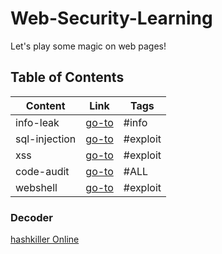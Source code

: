 # Web-Security-Learning    
Let's play some magic on web pages!

## Table of Contents  
Content | Link | Tags
------------ | ------------- | -------------
info-leak | [go-to](https://github.com/shinmao/Web-Security-Learning/tree/master/INFO-leak) | #info
sql-injection | [go-to](https://github.com/shinmao/Web-Security-Learning/tree/master/SQL-inj) | #exploit  
xss | [go-to](https://github.com/shinmao/Web-Security-Learning/tree/master/XSS) | #exploit  
code-audit | [go-to](https://github.com/shinmao/Web-Security-Learning/tree/master/Code-Auditing) | #ALL  
webshell | [go-to](https://github.com/shinmao/Web-Security-Learning/tree/master/Webshell) | #exploit
  
### Decoder  
[hashkiller Online](https://hashkiller.co.uk/)

